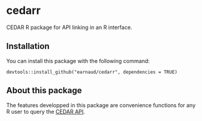 # cedarr
CEDAR R package for API linking in an R interface.

## Installation

You can install this package with the following command:

```
devtools::install_github("earnaud/cedarr", dependencies = TRUE)
```

## About this package
The features developped in this package are convenience functions for any R user to query the
[CEDAR API](https://terminology.metadatacenter.org/api/).
